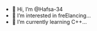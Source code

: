 - 👋 Hi, I’m @Hafsa-34
- 👀 I’m interested in freElancing...
- 🌱 I’m currently learning C++...

<!---
Hafsa-34/Hafsa-34 is a ✨ special ✨ repository because its `README.md` (this file) appears on your GitHub profile.
You can click the Preview link to take a look at your changes.
--->
